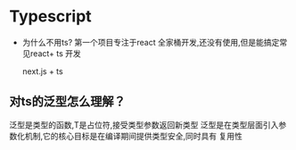# Typescript

- 为什么不用ts?
    第一个项目专注于react 全家桶开发,还没有使用,但是能搞定常见react+ ts 开发

    next.js + ts

## 对ts的泛型怎么理解？

泛型是类型的函数,T是占位符,接受类型参数返回新类型
泛型是在类型层面引入参数化机制,它的核心目标是在编译期间提供类型安全,同时具有
复用性